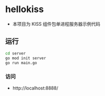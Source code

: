 # hellokiss

- 本项目为 KISS 组件包单进程服务器示例代码

## 运行

```sh
cd server
go mod init server
go run main.go
```

### 访问

- http://localhost:8888/